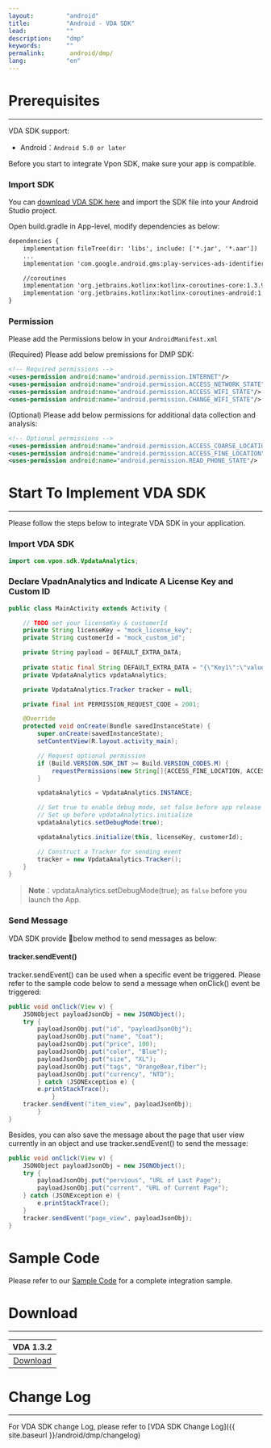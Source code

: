 ```yaml
---
layout:         "android"
title:          "Android - VDA SDK"
lead:           ""
description:    "dmp"
keywords:       ""
permalink:       android/dmp/
lang:           "en"
---
```


# Prerequisites
---
VDA SDK support:

* Android：`Android 5.0 or later`

Before you start to integrate Vpon SDK, make sure your app is compatible.


### Import SDK
You can [download VDA SDK here][1] and import the SDK file into your Android Studio project.

Open build.gradle in App-level, modify dependencies as below:

```xml
dependencies {
    implementation fileTree(dir: 'libs', include: ['*.jar', '*.aar'])
    ...
    implementation 'com.google.android.gms:play-services-ads-identifier:17.0.0'

    //coroutines
    implementation 'org.jetbrains.kotlinx:kotlinx-coroutines-core:1.3.9'
    implementation 'org.jetbrains.kotlinx:kotlinx-coroutines-android:1.3.9'
}
```

### Permission
Please add the Permissions below in your `AndroidManifest.xml`

(Required) Please add below premissions for DMP SDK:

```xml
<!-- Required permissions -->
<uses-permission android:name="android.permission.INTERNET"/>
<uses-permission android:name="android.permission.ACCESS_NETWORK_STATE"/>
<uses-permission android:name="android.permission.ACCESS_WIFI_STATE"/>
<uses-permission android:name="android.permission.CHANGE_WIFI_STATE"/>
```

(Optional) Please add below permissions for additional data collection and analysis:

```xml
<!-- Optional permissions -->
<uses-permission android:name="android.permission.ACCESS_COARSE_LOCATION"/>
<uses-permission android:name="android.permission.ACCESS_FINE_LOCATION"/>
<uses-permission android:name="android.permission.READ_PHONE_STATE"/>
```


# Start To Implement VDA SDK
---
Please follow the steps below to integrate VDA SDK in your application.

### Import VDA SDK

```java
import com.vpon.sdk.VpdataAnalytics;
```

### Declare VpadnAnalytics and Indicate A License Key and Custom ID

```java
public class MainActivity extends Activity {

    // TODO set your licenseKey & customerId
    private String licenseKey = "mock_license_key";
    private String customerId = "mock_custom_id";

    private String payload = DEFAULT_EXTRA_DATA;
    
    private static final String DEFAULT_EXTRA_DATA = "{\"Key1\":\"value1\",\"Key2\":\"value2\"}";
    private VpdataAnalytics vpdataAnalytics;

    private VpdataAnalytics.Tracker tracker = null;

    private final int PERMISSION_REQUEST_CODE = 2001;

    @Override
    protected void onCreate(Bundle savedInstanceState) {
        super.onCreate(savedInstanceState);
        setContentView(R.layout.activity_main);

        // Request optional permission
        if (Build.VERSION.SDK_INT >= Build.VERSION_CODES.M) {
            requestPermissions(new String[]{ACCESS_FINE_LOCATION, ACCESS_COARSE_LOCATION, READ_PHONE_STATE}, PERMISSION_REQUEST_CODE);
        }

        vpdataAnalytics = VpdataAnalytics.INSTANCE;

        // Set true to enable debug mode, set false before app release
        // Set up before vpdataAnalytics.initialize
        vpdataAnalytics.setDebugMode(true);

        vpdataAnalytics.initialize(this, licenseKey, customerId);

        // Construct a Tracker for sending event
        tracker = new VpdataAnalytics.Tracker();
    }
}

```

> **Note**：vpdataAnalytics.setDebugMode(true); as `false` before you launch the App.



### Send Message
VDA SDK provide below method to send messages as below:

#### tracker.sendEvent()
tracker.sendEvent() can be used when a specific event be triggered. Please refer to the sample code below to send a message when onClick() event be triggered:

```java
public void onClick(View v) {
	JSONObject payloadJsonObj = new JSONObject();
	try {
		payloadJsonObj.put("id", "payloadJsonObj");
		payloadJsonObj.put("name", "Coat");
		payloadJsonObj.put("price", 100);
		payloadJsonObj.put("color", "Blue");
		payloadJsonObj.put("size", "XL");
		payloadJsonObj.put("tags", "OrangeBear,fiber");
		payloadJsonObj.put("currency", "NTD");
		} catch (JSONException e) {
		e.printStackTrace();
	        }
	tracker.sendEvent("item_view", payloadJsonObj);
        }
}
```

Besides, you can also save the message about the page that user view currently in an object and use tracker.sendEvent() to send the message:

```java
public void onClick(View v) {
	JSONObject payloadJsonObj = new JSONObject();
	try {
		payloadJsonObj.put("pervious", "URL of Last Page");
		payloadJsonObj.put("current", "URL of Current Page");
	} catch (JSONException e) {
		e.printStackTrace();
	}
	tracker.sendEvent("page_view", payloadJsonObj);
}
```


# Sample Code
Please refer to our [Sample Code](https://github.com/vpon-sdk/Vpon-Android-Analytics) for a complete integration sample.

# Download
---

|VDA 1.3.2|
|:-------:|
|[Download][1]|

# Change Log
---
For VDA SDK change Log, please refer to [VDA SDK Change Log]({{ site.baseurl }}/android/dmp/changelog)

[1]: {{site.dnldurl}}/vpon-data-sdk-v200-release.aar